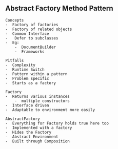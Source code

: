 Abstract Factory Method Pattern
------------------------------------------

	Concepts
	-  Factory of factories
	-  Factory of related objects
	-  Common Interface
	-  	Defer to subclasses
	-  Eg: 
		-  DocumentBuilder
		-  Frameworks
	
	Pitfalls
	-  Complexity
	-  Runtime Switch
	-  Pattern within a pattern
	-  Problem specific
	-  Starts as a factory
	
	Factory
	-  Returns various instances
		-  multiple constructors
	-  Interface driven
	-  Adaptable to environment more easily
	
	AbstractFactory
	-  Everything for Factory holds true here too
	-  Implemented with a factory
	-  Hides the Factory
	-  Abstract Environment
	-  Built through Composition
	
	